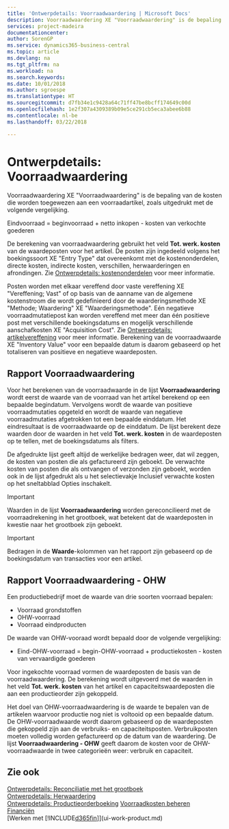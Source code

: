 ```yaml
---
title: 'Ontwerpdetails: Voorraadwaardering | Microsoft Docs'
description: Voorraadwaardering XE "Voorraadwaardering" is de bepaling van de kosten die worden toegewezen aan een voorraadartikel, zoals uitgedrukt met de volgende vergelijking.
services: project-madeira
documentationcenter: 
author: SorenGP
ms.service: dynamics365-business-central
ms.topic: article
ms.devlang: na
ms.tgt_pltfrm: na
ms.workload: na
ms.search.keywords: 
ms.date: 10/01/2018
ms.author: sgroespe
ms.translationtype: HT
ms.sourcegitcommit: d7fb34e1c9428a64c71ff47be8bcff174649c00d
ms.openlocfilehash: 1e2f307a4309389b09e5ce291cb5eca3abee6b88
ms.contentlocale: nl-be
ms.lasthandoff: 03/22/2018

---
```

# <a name="design-details-inventory-valuation"></a>Ontwerpdetails: Voorraadwaardering
Voorraadwaardering XE "Voorraadwaardering" is de bepaling van de kosten die worden toegewezen aan een voorraadartikel, zoals uitgedrukt met de volgende vergelijking.  

Eindvoorraad = beginvoorraad + netto inkopen - kosten van verkochte goederen  

De berekening van voorraadwaardering gebruikt het veld **Tot. werk. kosten** van de waardeposten voor het artikel. De posten zijn ingedeeld volgens het boekingssoort XE "Entry Type" dat overeenkomt met de kostenonderdelen, directe kosten, indirecte kosten, verschillen, herwaarderingen en afrondingen. Zie [Ontwerpdetails: kostenonderdelen](design-details-cost-components.md) voor meer informatie.  

Posten worden met elkaar vereffend door vaste vereffening XE "Vereffening; Vast" of op basis van de aanname van de algemene kostenstroom die wordt gedefinieerd door de waarderingsmethode XE "Methode; Waardering" XE "Waarderingsmethode". Eén negatieve voorraadmutatiepost kan worden vereffend met meer dan één positieve post met verschillende boekingsdatums en mogelijk verschillende aanschafkosten XE "Acquisition Cost". Zie [Ontwerpdetails: artikelvereffening](design-details-item-application.md) voor meer informatie. Berekening van de voorraadwaarde XE "Inventory Value" voor een bepaalde datum is daarom gebaseerd op het totaliseren van positieve en negatieve waardeposten.  

## <a name="inventory-valuation-report"></a>Rapport Voorraadwaardering  
Voor het berekenen van de voorraadwaarde in de lijst **Voorraadwaardering** wordt eerst de waarde van de voorraad van het artikel berekend op een bepaalde begindatum. Vervolgens wordt de waarde van positieve voorraadmutaties opgeteld en wordt de waarde van negatieve voorraadmutaties afgetrokken tot een bepaalde einddatum. Het eindresultaat is de voorraadwaarde op de einddatum. De lijst berekent deze waarden door de waarden in het veld **Tot. werk. kosten** in de waardeposten op te tellen, met de boekingsdatums als filters.  

De afgedrukte lijst geeft altijd de werkelijke bedragen weer, dat wil zeggen, de kosten van posten die als gefactureerd zijn geboekt. De verwachte kosten van posten die als ontvangen of verzonden zijn geboekt, worden ook in de lijst afgedrukt als u het selectievakje Inclusief verwachte kosten op het sneltabblad Opties inschakelt.  

> [!IMPORTANT]  
>  Waarden in de lijst **Voorraadwaardering** worden gereconcilieerd met de voorraadrekening in het grootboek, wat betekent dat de waardeposten in kwestie naar het grootboek zijn geboekt.  

> [!IMPORTANT]  
>  Bedragen in de **Waarde**-kolommen van het rapport zijn gebaseerd op de boekingsdatum van transacties voor een artikel.  

## <a name="inventory-valuation---wip-report"></a>Rapport Voorraadwaardering - OHW  
Een productiebedrijf moet de waarde van drie soorten voorraad bepalen:  

* Voorraad grondstoffen  
* OHW-voorraad  
* Voorraad eindproducten  

De waarde van OHW-vooraad wordt bepaald door de volgende vergelijking:  

* Eind-OHW-voorraad = begin-OHW-voorraad + productiekosten - kosten van vervaardigde goederen  

Voor ingekochte voorraad vormen de waardeposten de basis van de voorraadwaardering. De berekening wordt uitgevoerd met de waarden in het veld **Tot. werk. kosten** van het artikel en capaciteitswaardeposten die aan een productieorder zijn gekoppeld.  

Het doel van OHW-voorraadwaardering is de waarde te bepalen van de artikelen waarvoor productie nog niet is voltooid op een bepaalde datum. De OHW-voorraadwaarde wordt daarom gebaseerd op de waardeposten die gekoppeld zijn aan de verbruiks- en capaciteitsposten. Verbruikposten moeten volledig worden gefactureerd op de datum van de waardering. De lijst **Voorraadwaardering - OHW** geeft daarom de kosten voor de OHW-voorraadwaarde in twee categorieën weer: verbruik en capaciteit.  

## <a name="see-also"></a>Zie ook  
[Ontwerpdetails: Reconciliatie met het grootboek](design-details-reconciliation-with-the-general-ledger.md)   
[Ontwerpdetails: Herwaardering](design-details-revaluation.md)   
[Ontwerpdetails: Productieorderboeking](design-details-production-order-posting.md)
[Voorraadkosten beheren](finance-manage-inventory-costs.md)  
[Financiën](finance.md)  
[Werken met [!INCLUDE[d365fin](includes/d365fin_md.md)]](ui-work-product.md)


